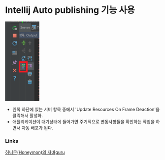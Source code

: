 # Intellij Auto publishing 기능 사용


![intellij_auto_publishing](/images/intellijAutoPublishing.PNG)

- 왼쪽 하단에 있는 서버 항목 중에서 'Update Resources On Frame Deaction'을 클릭해서 활성화.
- 애플리케이션이 대기상태에 들어가면 주기적으로 변동사항들을 확인하는 작업을 하면서 자동 배포가 된다.


### Links
[허니몬(Honeymon)의 자바guru](http://java.ihoney.pe.kr/277)
